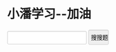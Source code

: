 # 小潘学习--加油
<title>小潘学习--加油</title>
<style>
  input{                 border: 1px solid #ccc;                 padding: 7px 0px;                 border-radius: 3px;                 padding-left:5px;                 -webkit-box-shadow: inset 0 1px 1px rgba(0,0,0,.075);                 box-shadow: inset 0 1px 1px rgba(0,0,0,.075);                 -webkit-transition: border-color ease-in-out .15s,-webkit-box-shadow ease-in-out .15s;                 -o-transition: border-color ease-in-out .15s,box-shadow ease-in-out .15s;                 transition: border-color ease-in-out .15s,box-shadow ease-in-out .15s             }             input:focus{                     border-color: #66afe9;                     outline: 0;                     -webkit-box-shadow: inset 0 1px 1px rgba(0,0,0,.075),0 0 8px rgba(102,175,233,.6);                     box-shadow: inset 0 1px 1px rgba(0,0,0,.075),0 0 8px rgba(102,175,233,.6)             }
button{                 border: 1px solid #ccc;                 padding: 7px 0px;                 border-radius: 3px;                 padding-left:5px;                 -webkit-box-shadow: inset 0 1px 1px rgba(0,0,0,.075);                 box-shadow: inset 0 1px 1px rgba(0,0,0,.075);                 -webkit-transition: border-color ease-in-out .15s,-webkit-box-shadow ease-in-out .15s;                 -o-transition: border-color ease-in-out .15s,box-shadow ease-in-out .15s;                 transition: border-color ease-in-out .15s,box-shadow ease-in-out .15s             }             button:focus{                     border-color: #66afe9;                     outline: 0;                     -webkit-box-shadow: inset 0 1px 1px rgba(0,0,0,.075),0 0 8px rgba(102,175,233,.6);                     box-shadow: inset 0 1px 1px rgba(0,0,0,.075),0 0 8px rgba(102,175,233,.6)             }</style>
<script src="https://apps.bdimg.com/libs/jquery/2.1.1/jquery.min.js">
 </script>
<script>
  function searches()
  {var json
   var httpRequest = new XMLHttpRequest();
        httpRequest.open('GET',"/dir/"+document.getElementById("exam").value+".txt", true);
        httpRequest.send();
        httpRequest.onreadystatechange = function () {
            if (httpRequest.readyState == 4 && httpRequest.status == 200) {
                json = httpRequest.responseText;
                console.log(json);
            }
        };
alert(json)
  }
</script>

<input id="exam">
<button id="bu" onclick="searches()">搜搜题</button>
<p id="ex">
